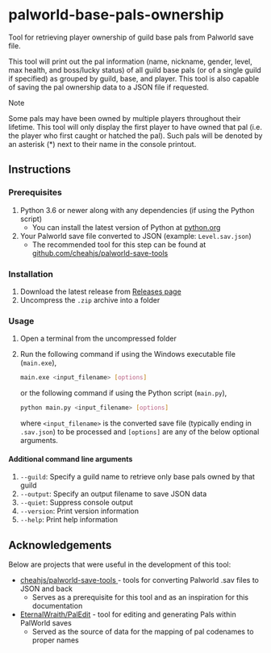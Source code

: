 # palworld-base-pals-ownership
Tool for retrieving player ownership of guild base pals from Palworld save file.

This tool will print out the pal information (name, nickname, gender, level, max health, and boss/lucky status) of all guild base pals (or of a single guild if specified) as grouped by guild, base, and player. This tool is also capable of saving the pal ownership data to a JSON file if requested.

> [!NOTE]
> Some pals may have been owned by multiple players throughout their lifetime. This tool will only display the first player to have owned that pal (i.e. the player who first caught or hatched the pal). Such pals will be denoted by an asterisk (*) next to their name in the console printout.

## Instructions

### Prerequisites

1. Python 3.6 or newer along with any dependencies (if using the Python script)
   - You can install the latest version of Python at [python.org](https://www.python.org/)
2. Your Palworld save file converted to JSON (example: `Level.sav.json`)
   - The recommended tool for this step can be found at [github.com/cheahjs/palworld-save-tools](https://github.com/cheahjs/palworld-save-tools)

### Installation

1. Download the latest release from [Releases page](https://github.com/williamgravel/palworld-base-pals-ownership/releases/latest)
2. Uncompress the `.zip` archive into a folder

### Usage

1. Open a terminal from the uncompressed folder
2. Run the following command if using the Windows executable file (`main.exe`),
   
   ```bash
   main.exe <input_filename> [options]
   ```

   or the following command if using the Python script (`main.py`),

   ```bash
   python main.py <input_filename> [options]
   ```

   where `<input_filename>` is the converted save file (typically ending in `.sav.json`) to be processed and `[options]` are any of the below optional arguments.

#### Additional command line arguments

1. `--guild`: Specify a guild name to retrieve only base pals owned by that guild
2. `--output`: Specify an output filename to save JSON data
3. `--quiet`: Suppress console output
4. `--version`: Print version information
5. `--help`: Print help information

## Acknowledgements
Below are projects that were useful in the development of this tool:

- [cheahjs/palworld-save-tools ](https://github.com/cheahjs/palworld-save-tools) - tools for converting Palworld .sav files to JSON and back
  - Serves as a prerequisite for this tool and as an inspiration for this documentation
- [EternalWraith/PalEdit](https://github.com/EternalWraith/PalEdit) - tool for editing and generating Pals within PalWorld saves
  - Served as the source of data for the mapping of pal codenames to proper names
